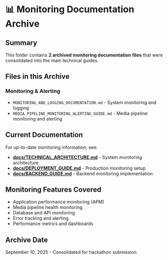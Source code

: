<!-- ARCHIVED - DO NOT USE - Created September 10, 2025 -->
<!-- This is an archive directory index. See main docs/ folder for current documentation -->

# 📊 Monitoring Documentation Archive

## Summary
This folder contains **2 archived monitoring documentation files** that were consolidated into the main technical guides.

## Files in this Archive

### Monitoring & Alerting
- `MONITORING_AND_LOGGING_DOCUMENTATION.md` - System monitoring and logging
- `MEDIA_PIPELINE_MONITORING_ALERTING_GUIDE.md` - Media pipeline monitoring and alerting

## Current Documentation
For up-to-date monitoring information, see:
- **[docs/TECHNICAL_ARCHITECTURE.md](../TECHNICAL_ARCHITECTURE.md)** - System monitoring architecture
- **[docs/DEPLOYMENT_GUIDE.md](../DEPLOYMENT_GUIDE.md)** - Production monitoring setup
- **[docs/BACKEND_GUIDE.md](../BACKEND_GUIDE.md)** - Backend monitoring implementation

## Monitoring Features Covered
- Application performance monitoring (APM)
- Media pipeline health monitoring
- Database and API monitoring
- Error tracking and alerting
- Performance metrics and dashboards

## Archive Date
September 10, 2025 - Consolidated for hackathon submission
